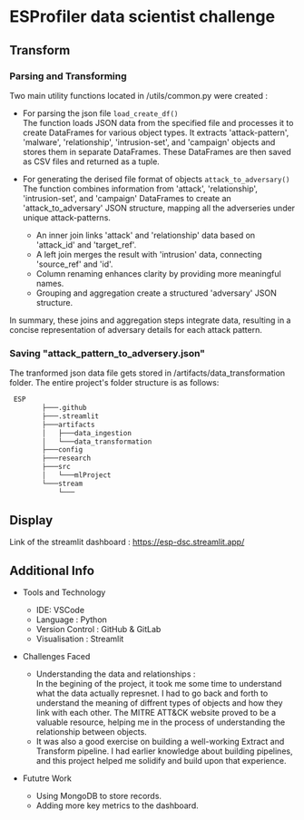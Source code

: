 # ESProfiler data scientist challenge

## Transform


### Parsing and Transforming
Two main utility functions located in /utils/common.py were created :
* For parsing the json file ```load_create_df()```<br>
The function loads JSON data from the specified file and processes it to create DataFrames for various object types. It extracts 'attack-pattern', 'malware', 'relationship', 'intrusion-set', and 'campaign' objects and stores them in separate DataFrames. These DataFrames are then saved as CSV files and returned as a tuple.

* For generating the derised file format of objects ```attack_to_adversary()``` <br>
The function combines information from 'attack', 'relationship', 'intrusion-set', and 'campaign' DataFrames to create an 'attack_to_adversary' JSON structure, mapping all  the adverseries under unique attack-patterns.
    - An inner join links 'attack' and 'relationship' data based on 'attack_id' and 'target_ref'.
    - A left join merges the result with 'intrusion' data, connecting 'source_ref' and 'id'.
    - Column renaming enhances clarity by providing more meaningful names.
    - Grouping and aggregation create a structured 'adversary' JSON structure.

In summary, these joins and aggregation steps integrate data, resulting in a concise representation of adversary details for each attack pattern.



### Saving "attack_pattern_to_adversery.json"
The tranformed json data file gets stored in /artifacts/data_transformation folder. The entire project's folder structure is as follows:

```bash
 ESP
        ├───.github
        ├───.streamlit
        ├───artifacts
        │   ├───data_ingestion
        │   └───data_transformation
        ├───config
        ├───research
        ├───src
        │   └───mlProject
        └───stream
            └───
```

## Display
Link of the streamlit dashboard : https://esp-dsc.streamlit.app/


## Additional Info
* Tools and Technology
    - IDE: VSCode
    - Language : Python
    - Version Control : GitHub & GitLab
    - Visualisation : Streamlit

* Challenges Faced
    - Understanding the data and relationships : <br>
        In the begining of the project, it took me some time to understand what the data actually represnet. I had to go back and forth to understand the meaning of diffrent types of objects and how they link with each other. The MITRE ATT&CK website proved to be a valuable resource, helping me in the process of understanding the relationship between objects.
    - It was also a good exercise on building a well-working Extract and Transform pipeline. I had earlier knowledge about building pipelines, and this project helped me solidify and build upon that experience.
 
* Fututre Work
    - Using MongoDB to store records.
    - Adding more key metrics to the dashboard. 







